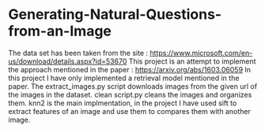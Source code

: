 # Generating-Natural-Questions-from-an-Image
The data set has been taken from the site : https://www.microsoft.com/en-us/download/details.aspx?id=53670
This project is an attempt to implement the approach mentioned in the paper : https://arxiv.org/abs/1603.06059
In this project I have only implemented a retrieval model mentioned in the paper.
The extract_images.py script downloads images from the given url of the images in the dataset.
clean script.py cleans the images and organizes them.
knn2 is the main implmentation, in the project I have used sift to extract features of an image and use them to compares them with another image.

